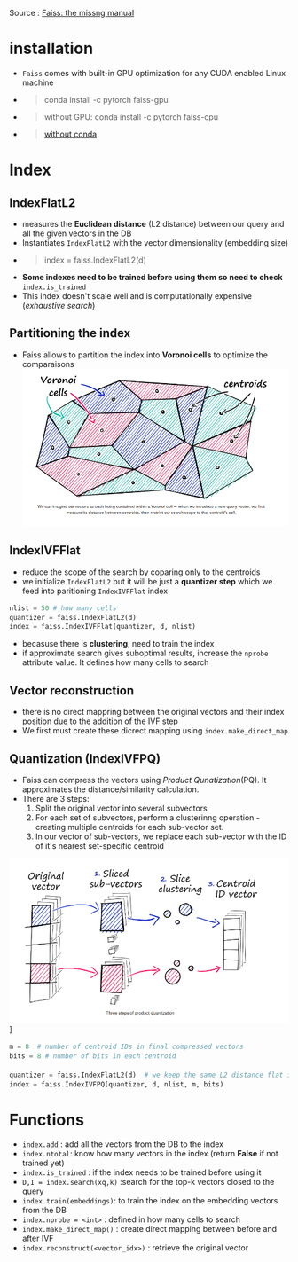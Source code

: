 Source : [Faiss: the missng manual](https://www.pinecone.io/learn/series/faiss/faiss-tutorial/)

# installation

- `Faiss` comes with built-in GPU optimization for any CUDA enabled Linux machine 
- > conda install -c pytorch faiss-gpu
- > without GPU: conda install -c pytorch faiss-cpu
- > [without conda](https://github.com/facebookresearch/faiss/blob/main/INSTALL.md)

# Index

## IndexFlatL2

- measures the **Euclidean distance** (L2 distance) between our query and all the
given vectors in the DB
- Instantiates `IndexFlatL2` with the vector dimensionality (embedding size)
- > index = faiss.IndexFlatL2(d)
- **Some indexes need to be trained before using them so need to check** 
`index.is_trained`
- This index doesn't scale well and is computationally expensive (*exhaustive search*)

## Partitioning the index

- Faiss allows to partition the index into **Voronoi cells** to optimize the comparaisons
![Voronoi cells](./images/voronoi_cells.png)

## IndexIVFFlat

- reduce the scope of the search by coparing only to the centroids
- we initialize `IndexFlatL2` but it will be just a **quantizer step** which we
feed into paritioning `IndexIVFFlat` index
```python
nlist = 50 # how many cells
quantizer = faiss.IndexFlatL2(d)
index = faiss.IndexIVFFlat(quantizer, d, nlist)
```
- becasuse there is **clustering**, need to train the index
- if approximate search gives suboptimal results, increase the `nprobe` attribute value.
It defines how many cells to search

## Vector reconstruction

- there is no direct mappring between the original vectors and their index position
due to the addition of the IVF step
- We first must create these dicrect mapping using `index.make_direct_map` 

## Quantization (IndexIVFPQ)

- Faiss can compress the vectors using *Product Qunatization*(PQ). It approximates
the distance/similarity calculation.
- There are 3 steps:
    1. Split the original vector into several subvectors
    2. For each set of subvectors, perform a clusterinng operation - creating multiple
    centroids for each sub-vector set.
    3. In our vector of sub-vectors, we replace each sub-vector with the ID of it's
    nearest set-specific centroid

![Illustration of PQ](./images/product_quantization.png)]

```python
m = 8  # number of centroid IDs in final compressed vectors
bits = 8 # number of bits in each centroid

quantizer = faiss.IndexFlatL2(d)  # we keep the same L2 distance flat index
index = faiss.IndexIVFPQ(quantizer, d, nlist, m, bits) 
```



# Functions

- `index.add` : add all the vectors from the DB to the index
- `index.ntotal`: know how many vectors in the index (return **False** if not trained yet)
- `index.is_trained` : if the index needs to be trained before using it
- `D,I = index.search(xq,k)` :search for the top-k vectors closed to the query 
- `index.train(embeddings)`: to train the index on the embedding vectors from the DB
- `index.nprobe = <int>` : defined in how many cells to search 
- `index.make_direct_map()` : create direct mapping between before and after IVF
- `index.reconstruct(<vector_idx>)` : retrieve the original vector